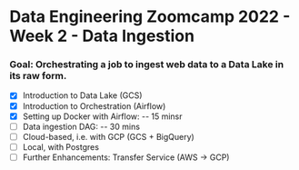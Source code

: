 # Data Engineering Zoomcamp 2022 - Week 2 - Data Ingestion

### Goal: Orchestrating a job to ingest web data to a Data Lake in its raw form.

- [x] Introduction to Data Lake (GCS)
- [x] Introduction to Orchestration (Airflow)
- [x] Setting up Docker with Airflow: -- 15 minsr
- [ ] Data ingestion DAG: -- 30 mins
- [ ] Cloud-based, i.e. with GCP (GCS + BigQuery)
- [ ] Local, with Postgres
- [ ] Further Enhancements: Transfer Service (AWS -> GCP)
